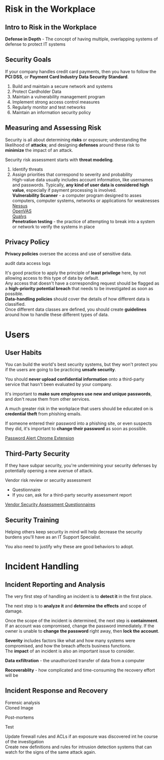 # Risk in the Workplace
## Intro to Risk in the Workplace
**Defense in Depth** - The concept of having multiple, overlapping systems of defense to protect IT systems
## Security Goals
If your company handles credit card payments, then you have to follow the **PCI DSS**, or **Payment Card Industry Data Security Standard**.
1. Build and maintain a secure network and systems
2. Protect Cardholder Data
3. Maintain a vulnerability management program
4. Implement strong access control measures
5. Regularly monitor and test networks
6. Maintain an information security policy

## Measuring and Assessing Risk
Security is all about determining **risks** or exposure; understanding the likelihood of **attacks**; and designing **defenses** around these risk to **minimize** the impact of an attack.

Security risk assessment starts with **threat modeling**.
1. Identify threats
2. Assign priorities that correspond to severity and probability  
High-value data usually includes account information, like usernames and passwords.  Typically, **any kind of user data is considered high value**, especially if payment processing is involved.  
**Vulnerability Scanner** - a computer program designed to asses computers, computer systems, networks or applications for weaknesses  
[Nessus](https://www.tenable.com/products/nessus/nessus-professional)  
[OpenVAS](http://www.openvas.org/)  
[Qualys](https://www.qualys.com/forms/freescan/)  
**Penetration testing** - the practice of attempting to break into a system or network to verify the systems in place

## Privacy Policy
**Privacy policies** oversee the access and use of sensitive data.

audit data access logs

It's good practice to apply the principle of **least privilege** here, by not allowing access to this type of data by default.  
Any access that doesn't have a corresponding request should be flagged as a **high-priority potential breach** that needs to be investigated as soon as possible.  
**Data-handling policies** should cover the details of how different data is classified.  
Once different data classes are defined, you should create **guidelines** around how to handle these different types of data.  

# Users
## User Habits
You can build the world's best security systems, but they won't protect you if the users are going to be practicing **unsafe security**.

You should **never upload confidential information** onto a third-party service that hasn't been evaluated by your company.

It's important to **make sure employees use new and unique passwords**, and don't reuse them from other services.

A much greater risk in the workplace that users should be educated on is **credential theft** from phishing emails.

If someone entered their password into a phishing site, or even suspects they did, it's important to **change their password** as soon as possible.

[Password Alert Chrome Extension](https://support.google.com/a/answer/6197508?hl=en)

## Third-Party Security
If they have subpar security, you're undermining your security defenses by potentially opening a new avenue of attack.

Vendor risk review or security assessment
* Questionnaire
* If you can, ask for a third-party security assessment report

[Vendor Security Assessment Questionnaires](https://vsaq-demo.withgoogle.com/)

## Security Training
Helping others keep security in mind will help decrease the security burdens you'll have as an IT Support Specialist.

You also need to justify why these are good behaviors to adopt.

# Incident Handling
## Incident Reporting and Analysis
The very first step of handling an incident is to **detect it** in the first place.

The next step is to **analyze it** and **determine the effects** and scope of damage.

Once the scope of the incident is determined, the next step is **containment**.  
If an account was compromised, change the password immediately.  If the owner is unable to **change the password** right away, then **lock the account**.

**Severity** includes factors like what and how many systems were compromised, and how the breach affects business functions.  
The **impact** of an incident is also an important issue to consider.

**Data exfiltration** - the unauthorized transfer of data from a computer

**Recoverablity** - how complicated and time-consuming the recovery effort will be

## Incident Response and Recovery
Forensic analysis  
Cloned Image

Post-mortems

Test

Update firewall rules and ACLs if an exposure was discovered int he course of the investigation  
Create new definitions and rules for intrusion detection systems that can watch for the signs of the same attack again.  


